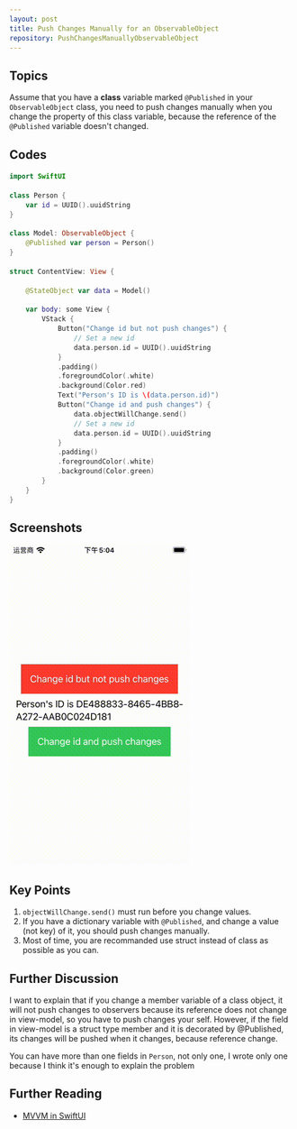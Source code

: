 ```yaml
---
layout: post
title: Push Changes Manually for an ObservableObject
repository: PushChangesManuallyObservableObject
---
```


## Topics

Assume that you have a **class** variable marked `@Published` in your `ObservableObject` class, you need to push changes manually when you change the property of this class variable, because the reference of the `@Published` variable doesn't changed.

## Codes

```swift
import SwiftUI

class Person {
    var id = UUID().uuidString
}

class Model: ObservableObject {
    @Published var person = Person()
}

struct ContentView: View {
    
    @StateObject var data = Model()
    
    var body: some View {
        VStack {
            Button("Change id but not push changes") {
                // Set a new id
                data.person.id = UUID().uuidString
            }
            .padding()
            .foregroundColor(.white)
            .background(Color.red)
            Text("Person's ID is \(data.person.id)")
            Button("Change id and push changes") {
                data.objectWillChange.send()
                // Set a new id
                data.person.id = UUID().uuidString
            }
            .padding()
            .foregroundColor(.white)
            .background(Color.green)
        }
    }
}
```

## Screenshots

![Push Changes Manually ObservableObject](/assets/2021-04-26-push-changes-manually-observableobject.gif)

## Key Points

1. `objectWillChange.send()` must run before you change values.
1. If you have a dictionary variable with `@Published`, and change a value (not key) of it, you should push changes manually.
1. Most of time, you are recommanded use struct instead of class as possible as you can.

## Further Discussion

I want to explain that if you change a member variable of a class object, it will not push changes to observers because its reference does not change in view-model, so you have to push changes your self. However, if the field in view-model is a struct type member and it is decorated by @Published, its changes will be pushed when it changes, because reference change.

You can have more than one fields in `Person`, not only one, I wrote only one because I think it's enough to explain the problem

## Further Reading

* [MVVM in SwiftUI](https://swiftcodeshow.com/2021/04/27/mvvm.html)
